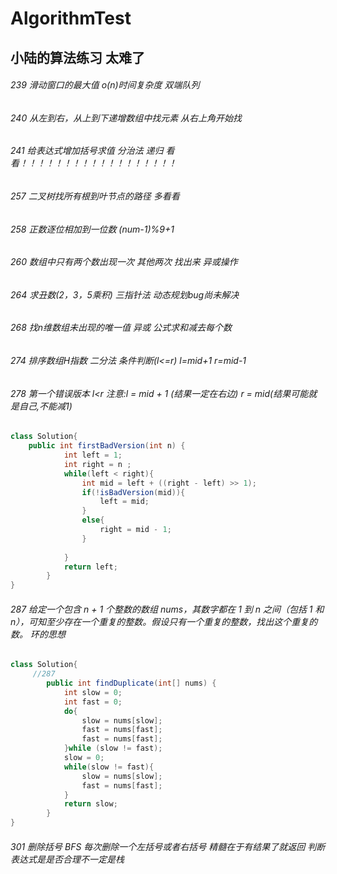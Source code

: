 # AlgorithmTest
## 小陆的算法练习 太难了
###### 239 滑动窗口的最大值 o(n)时间复杂度 双端队列
###### 240 从左到右，从上到下递增数组中找元素 从右上角开始找
###### 241 给表达式增加括号求值 分治法 递归  *看看！！！！！！！！！！！！！！！！！！*
###### 257 二叉树找所有根到叶节点的路径     多看看
###### 258 正数逐位相加到一位数 (num-1)%9+1
###### 260 数组中只有两个数出现一次 其他两次 找出来 异或操作
###### 264 求丑数(2，3，5乘积) 三指针法 动态规划bug尚未解决
###### 268 找n维数组未出现的唯一值 异或  公式求和减去每个数
###### 274 排序数组H指数 二分法 条件判断(l<=r) l=mid+1 r=mid-1
###### 278 第一个错误版本 l<r 注意:l = mid + 1 (结果一定在右边) r = mid(结果可能就是自己,不能减1)
```java
class Solution{
    public int firstBadVersion(int n) {
            int left = 1;
            int right = n ;
            while(left < right){
                int mid = left + ((right - left) >> 1);
                if(!isBadVersion(mid)){
                    left = mid;
                }
                else{
                    right = mid - 1;
                }
    
            }
            return left;
        }
}
```

###### 287 给定一个包含 n + 1 个整数的数组 nums，其数字都在 1 到 n 之间（包括 1 和 n），可知至少存在一个重复的整数。假设只有一个重复的整数，找出这个重复的数。 环的思想
```java
class Solution{
     //287
        public int findDuplicate(int[] nums) {
            int slow = 0;
            int fast = 0;
            do{
                slow = nums[slow];
                fast = nums[fast];
                fast = nums[fast];
            }while (slow != fast);
            slow = 0;
            while(slow != fast){
                slow = nums[slow];
                fast = nums[fast];
            }
            return slow; 
        }
}
```
###### 301 删除括号 BFS 每次删除一个左括号或者右括号 精髓在于有结果了就返回 判断表达式是是否合理不一定是栈